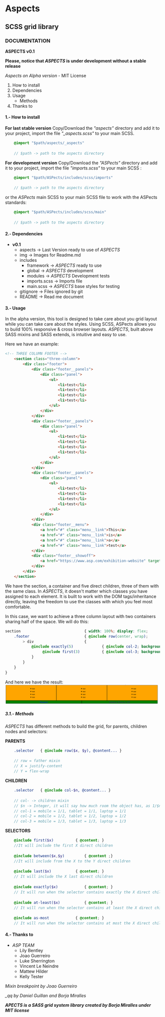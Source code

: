 # Aspects
## SCSS grid library
### DOCUMENTATION

**ASPECTS v0.1**

**Please, notice that *ASPECTS* is under development without a stable release**

*Aspects on Alpha version* - MIT License

1. How to install
2. Dependencies
3. Usage
	* Methods
4. Thanks to


#### 1.- How to install

**For last stable version**
Copy/Download the *"aspects"* directory and add it to your project, import the file *"_aspects.scss"* to your main SCSS.
```scss
	@import "$path/aspects/_aspects"

	// $path -> path to the aspects directory
```

**For development version**
Copy/Download the *"ASPects"* directory and add it to your project, import the file *"imports.scss"* to your main SCSS :
```scss
	@import "$path/ASPects/includes/scss/imports"

	// $path -> path to the aspects directory
```
or the *ASPects* main SCSS to your main SCSS file to work with the ASPects standards:
```scss
	@import "$path/ASPects/includes/scss/main"

	// $path -> path to the aspects directory
```

#### 2.- Dependencies

* **v0.1**
	* aspects 	-> Last Version ready to use of *ASPECTS*
	* img 		-> Images for Readme.md
	* includes
		* framework 	-> *ASPECTS* ready to use
		* global 	-> *ASPECTS* development
		* modules 	-> *ASPECTS* Development tests
		* imports.scss 	-> Imports file
		* main.scss 	-> *ASPECTS* base styles for testing
	* gitignore -> Files ignored by git
	* README 	-> Read me document



#### 3.- Usage

In the alpha version, this tool is designed to take care about you grid layout while you can take care about the styles. Using SCSS, ASPects allows you to build 100% responsive & cross browser layouts.
*ASPECTS*, built above SASS mixins and SASS extends, is intuitive and easy to use.

Here we have an example:
```html
<!-- THREE COLUMN FOOTER -->
	<section class="three-column">
		<div class="footer">
			<div class="footer__panels">
				<div class="panel">
					<ul>
						<li>test</li>
						<li>test</li>
						<li>test</li>
						<li>test</li>
					</ul>
				</div>
			</div>
			<div class="footer__panels">
				<div class="panel">
					<ul>
						<li>test</li>
						<li>test</li>
						<li>test</li>
						<li>test</li>
					</ul>
				</div>
			</div>
			<div class="footer__panels">
				<div class="panel">
					<ul>
						<li>test</li>
						<li>test</li>
						<li>test</li>
						<li>test</li>
					</ul>
				</div>
			</div>
			<div class="footer__menu">
				<a href="#" class="menu__link">This</a>
				<a href="#" class="menu__link">is</a>
				<a href="#" class="menu__link">a</a>
				<a href="#" class="menu__link">test</a>
			</div>
			<div class="footer__showoff">
				<a href="https://www.asp.com/exhibition-website" target="_blank">Exhibition Website by ASP</a></div>
			</div>
		</div>
	</section>
```

We have the section, a container and five direct children, three of them with the same class. In *ASPECTS*, it doesn't matter which classes you have assigned to each element. It is built to work with the DOM tags/inheritance directly, leaving the freedom to use the classes with which you feel most comfortable.

In this case, we want to achieve a three column layout with two containers sharing half of the space. We will do this:
```scss
section 							{ width: 100%; display: flex; 
	.footer 						{ @include row(center, wrap); 
		> div 						{ 
			@include exactly(5) 			{ @include col-2; background: green;
				 @include first(3)  		{ @include col-3; background: orange;}
			}
		}
	}
}
```

And here we have the result:
![Example Image](/img/test1.png)

##### 3.1.- Methods
*ASPECTS* has different methods to build the grid, for parents, children nodes and selectors:

**PARENTS**
```scss
	.selector 	{ @include row($x, $y), @content... }
	
	// row = father mixin
	// X = justify-content
	// Y = flex-wrap
```
**CHILDREN**
```scss
	.selector 	{ @include col-$n, @content... }

	// col- -> children mixin
	// $n -> Integer, it will say how much room the object has, as 1/$n , ex:
	// col-1 = mobile = 1/1, tablet = 1/1, laptop = 1/1
	// col-2 = mobile = 1/2, tablet = 1/2, laptop = 1/2
	// col-3 = mobile = 1/3, tablet = 1/3, laptop = 1/3
```
**SELECTORS**
```scss
	@include first($x) 			{ @content; }
	//It will include the first X direct children

	@include between($x,$y)			{ @content ;}
	//It will include from the X to the Y direct children

	@include last($x) 			{ @content; }
	// It will include the X last direct children

	@include exactly($x) 			{ @content; }
	// It will run when the selector contains exactly the X direct children

	@include at-least($x) 			{ @content; }
	// It will run when the selector contains at least the X direct children

	@include as-most 			{ @content; }
	// It will run when the selector contains at most the X direct children

```


#### 4.- Thanks to

* *ASP TEAM*
	* Lily Bentley
	* Joao Guerreiro
	* Luke Sherrington
	* Vincent Le Neindre
	* Mattew Hilder
	* Kelly Tester


*Mixin breakpoint by Joao Guerreiro*

*_qq by Daniel Guillan and Borja Miralles*


***APECTS is a SASS grid system library created by Borja Miralles under MIT license***

